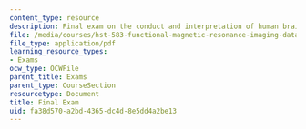 ```yaml
---
content_type: resource
description: Final exam on the conduct and interpretation of human brain mapping studies.
file: /media/courses/hst-583-functional-magnetic-resonance-imaging-data-acquisition-and-analysis-fall-2008/fa38d570a2bd4365dc4d8e5dd4a2be13_final.pdf
file_type: application/pdf
learning_resource_types:
- Exams
ocw_type: OCWFile
parent_title: Exams
parent_type: CourseSection
resourcetype: Document
title: Final Exam
uid: fa38d570-a2bd-4365-dc4d-8e5dd4a2be13
---
```


